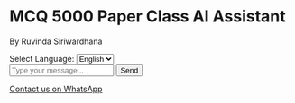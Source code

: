 <!DOCTYPE html>
<html lang="en">
<head>
    <meta charset="UTF-8">
    <meta name="viewport" content="width=device-width, initial-scale=1.0">
    <title>MCQ 5000 Paper Class AI Agent</title>
    <script src="https://cdn.tailwindcss.com"></script>
    <link href="https://fonts.googleapis.com/css2?family=Noto+Serif+Sinhala&display=swap" rel="stylesheet">
</head>
<body class="bg-gray-100 flex items-center justify-center min-h-screen">
    <div class="bg-white p-6 rounded-lg shadow-lg w-full max-w-md">
        <h1 class="text-2xl font-bold text-center mb-4">MCQ 5000 Paper Class AI Assistant</h1>
        <p class="text-center text-sm mb-4">By Ruvinda Siriwardhana</p>
        <div class="mb-4">
            <label class="mr-2">Select Language:</label>
            <select id="language" class="border p-1 rounded">
                <option value="en">English</option>
                <option value="si">සිංහල</option>
            </select>
        </div>
        <div id="chatbox" class="h-80 overflow-y-auto border p-4 mb-4 rounded"></div>
        <div class="flex">
            <input id="userInput" type="text" class="flex-1 p-2 border rounded-l" placeholder="Type your message...">
            <button onclick="sendMessage()" class="bg-blue-500 text-white p-2 rounded-r hover:bg-blue-600">Send</button>
        </div>
        <p class="text-center mt-4">
            <a href="https://wa.me/+94YOURNUMBERHERE" target="_blank" class="text-blue-500 hover:underline">Contact us on WhatsApp</a>
        </p>
    </div>
    <script>
        const chatbox = document.getElementById('chatbox');
        const userInput = document.getElementById('userInput');
        const languageSelect = document.getElementById('language');
        const responses = {
            en: {
                greeting: "Welcome to MCQ 5000 Paper Class! Saw our ad on Facebook? I'm here to help with A/L Economics for 2025 Exam, 2026 Revision, and 2027 Theory levels. Type 'courses', 'mcq', 'schedule', 'tips', or 'register'.",
                courses: "We offer classes for 2025 Exam Level, 2026 Revision Level, and 2027 Theory Level. Focus areas include Competency 01. Which level are you interested in?",
                mcq: "Sample MCQ: What is the main cause of scarcity? A) Unlimited wants B) Limited resources C) High prices D) Low demand E) Government policy. Type 'answer B' or 'more mcq'.",
                schedule: "Slots: Mon-Fri, 4 PM, 5 PM, 6 PM. Type 'schedule Mon 4 PM 2025' to book.",
                tips: "2025 Exam: Practice past papers. 2026 Revision: Focus on weak areas. 2027 Theory: Build concepts. Want level-specific tips?",
                register: "Provide your name, email, and level (2025 Exam, 2026 Revision, or 2027 Theory).",
                default: "Sorry, I didn't understand. Try 'courses', 'mcq', 'schedule', 'tips', or 'register'."
            },
            si: {
                greeting: "MCQ 5000 Paper Class වෙත සාදරයෙන්! Facebook හි දැන්වීම දුටුවාද? 2025 විභාග, 2026 පුනරීක්ෂණ, 2027 න්‍යාය සඳහා උපකාර කරමි. 'පාඨමාලා', 'mcq', 'කාලසටහන', 'ඉඟි', හෝ 'ලියාපදිංචි' ටයිප් කරන්න.",
                courses: "2025 විභාග, 2026 පුනරීක්ෂණ, 2027 න්‍යාය මට්ටම් සඳහා පාඨමාලා. Competency 01 ඇතුළුව. ඔබට උනන්දුවක් ඇත්තේ කුමන මට්ටමද?",
                mcq: "MCQ: හිඟකමට හේතුව? A) අසීමිත ආශා B) සීමිත සම්පත් C) ඉහළ මිල D) අඩු ඉල්ලුම E) රජයේ ප්‍රතිපත්ති. 'පිළිතුර B' හෝ 'තවත් mcq' ටයිප් කරන්න.",
                schedule: "කාලසටහන්: සඳු-සිකු, ප.ව. 4, 5, 6. 'කාලසටහන සඳු 4 PM 2025' ටයිප් කරන්න.",
                tips: "2025: පසුගිය ප්‍රශ්න පුහුණු. 2026: දුර්වල ක්ෂේත්ර. 2027: සංකල්ප. මට්ටමක ඉඟි අවශ්‍යද?",
                register: "නම, ඊමේල්, සහ මට්ටම (2025, 2026, හෝ 2027) සපයන්න.",
                default: "සමාවන්න, තේරුම් ගත නොහැක. 'පාඨමාලා', 'mcq', 'කාලසටහන', 'ඉඟි', හෝ 'ලියාපදිංචි' ටයිප් කරන්න."
            }
        };
        let currentLanguage = languageSelect.value;
        appendMessage('AI', responses[currentLanguage].greeting);
        languageSelect.addEventListener('change', () => {
            currentLanguage = languageSelect.value;
            chatbox.innerHTML = '';
            appendMessage('AI', responses[currentLanguage].greeting);
        });
        function appendMessage(sender, message) {
            const messageDiv = document.createElement('div');
            messageDiv.className = `p-2 ${sender === 'AI' ? 'text-blue-600' : 'text-gray-800 font-semibold'} ${currentLanguage === 'si' ? 'font-noto-serif-sinhala' : ''}`;
            messageDiv.textContent = `${sender}: ${message}`;
            chatbox.appendChild(messageDiv);
            chatbox.scrollTop = chatbox.scrollHeight;
        }
        function sendMessage() {
            const userMessage = userInput.value.trim().toLowerCase();
            if (!userMessage) return;
            appendMessage('You', userMessage);
            userInput.value = '';
            let aiResponse = responses[currentLanguage].default;
            if (userMessage.includes('course') || userMessage.includes('පාඨමාලා')) aiResponse = responses[currentLanguage].courses;
            else if (userMessage.includes('mcq')) aiResponse = responses[currentLanguage].mcq;
            else if (userMessage.includes('schedule') || userMessage.includes('කාලසටහන') || userMessage.includes('pm')) aiResponse = responses[currentLanguage].schedule;
            else if (userMessage.includes('tips') || userMessage.includes('ඉඟි')) aiResponse = responses[currentLanguage].tips;
            else if (userMessage.includes('register') || userMessage.includes('ලියාපදිංචි')) aiResponse = responses[currentLanguage].register;
            else if (userMessage.includes('mon') || userMessage.includes('tue') || userMessage.includes('wed') || userMessage.includes('thu') || userMessage.includes('fri') || userMessage.includes('සඳු') || userMessage.includes('අඟ') || userMessage.includes('බදා') || userMessage.includes('බ්‍රහ') || userMessage.includes('සිකු')) aiResponse = currentLanguage === 'en' ? `Great! You've booked ${userMessage.toUpperCase()}. We'll confirm via email soon.` : `විශිෂ්ටයි! ඔබ ${userMessage.toUpperCase()} වෙන් කර ඇත. ඉක්මනින් ඊමේල් හරහා තහවුරු කරමු.`;
            else if (userMessage.includes('answer') || userMessage.includes('පිළිතුර')) aiResponse = currentLanguage === 'en' ? `Thanks for your answer! Type 'more mcq' for another question.` : `ඔබේ පිළිතුරට ස්තුතියි! 'තවත් mcq' ටයිප් කරන්න.`;
            else if (userMessage.includes('name') || userMessage.includes('email') || userMessage.includes('නම') || userMessage.includes('ඊමේල්')) aiResponse = currentLanguage === 'en' ? `Thank you for registering! We'll reach out to confirm your details.` : `ලියාපදිංකි වීමට ස්තුතියි! ඔබේ විස්තර තහවුරු කිරීමට අපි ඉක්මනින් සම්බන්ධ වෙමු.`;
            setTimeout(() => appendMessage('AI', aiResponse), 500);
        }
        userInput.addEventListener('keypress', (e) => {
            if (e.key === 'Enter') sendMessage();
        });
    </script>
</body>
</html>
